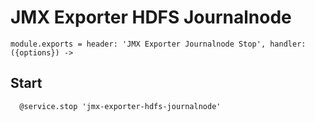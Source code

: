 
# JMX Exporter HDFS Journalnode

    module.exports = header: 'JMX Exporter Journalnode Stop', handler: ({options}) ->

## Start

      @service.stop 'jmx-exporter-hdfs-journalnode'
